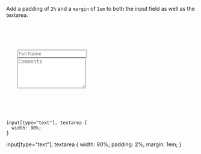Add a padding of `2%`
and
a `margin` of `1em`
to both the input field as well as the
textarea.

<codeblock language="css" type="exercise" testMode="fixedInput">
<code>
<panel language="html">
<form>
  <div>
    <input type="text" placeholder="Full Name" />
    <textarea rows="5" placeholder="Comments"></textarea>
  </div>
</form>
</panel>
<panel language="css">
input[type="text"], textarea {
  width: 90%;
}
</panel>
</code>

<solution>
input[type="text"], textarea {
  width: 90%;
  padding: 2%;
  margin: 1em;
}
</solution>
</codeblock>